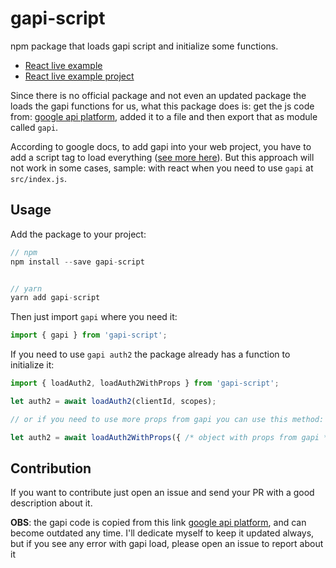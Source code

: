 # gapi-script
npm package that loads gapi script and initialize some functions.

 - [React live example](https://google-gapi-login.herokuapp.com)
 - [React live example project](https://github.com/LucasAndrad/gapi-script-live-example)

Since there is no official package and not even an updated package the loads the gapi functions for us, what this package does is: get the js code from: [google api platform](https://apis.google.com/js/platform.js), added it to a file and then export that as module called `gapi`.

According to google docs, to add gapi into your web project, you have to add a script tag to load everything ([see more here](https://developers.google.com/identity/sign-in/web/sign-in)). But this approach will not work in some cases, sample: with react when you need to use `gapi` at `src/index.js`.

## Usage
Add the package to your project:

```javascript
// npm
npm install --save gapi-script


// yarn
yarn add gapi-script
```

Then just import `gapi` where you need it:
```javascript
import { gapi } from 'gapi-script';
```

If you need to use `gapi auth2` the package already has a function to initialize it:

```javascript
import { loadAuth2, loadAuth2WithProps } from 'gapi-script';

let auth2 = await loadAuth2(clientId, scopes);

// or if you need to use more props from gapi you can use this method:

let auth2 = await loadAuth2WithProps({ /* object with props from gapi */ });
```

## Contribution
If you want to contribute just open an issue and send your PR with a good description about it.

**OBS**: the gapi code is copied from this link [google api platform](https://apis.google.com/js/platform.js), and can become outdated any time. I'll dedicate myself to keep it updated always, but if you see any error with gapi load, please open an issue to report about it
